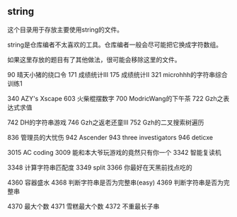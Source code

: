 ## string

这个目录用于存放主要使用string的文件。

string是仓库编者不太喜欢的工具。仓库编者一般会尽可能把它换成字符数组。

如果这里存放的题目有了其他做法，很可能会移除这里的文件。

90 晴天小猪的绕口令 171 成绩统计III 175 成绩统计II 321 microhhh的字符串综合训练1

340 AZY's Xscape 603 火柴棍摆数字 700 ModricWang的下午茶 722 Gzh之表达式求值

742 DH的字符串游戏 746 Gzh之返老还童III 752 Gzh的二叉搜索树遍历

836 管理员的大忧伤 942 Ascender 943 three investigators 946 deticxe

3015 AC coding 3009 能和本大爷玩游戏的竟然只有你一个 3342 智能复读机

3348 计算字符串匹配度 3349 split 3366 你最好在天黑前找点吃的

4360 容器盛水 4368 判断字符串是否为完整串(easy) 4369 判断字符串是否为完整串

4370 最大个数 4371 雪糕最大个数 4372 不重最长子串
